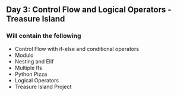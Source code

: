 ## Day 3: Control Flow and Logical Operators - Treasure Island
### Will contain the following 
- Control Flow with if-else and conditional operators
- Modulo
- Nesting and Elif
- Multiple Ifs
- Python Pizza
- Logical Operators
- Treasure Island Project
